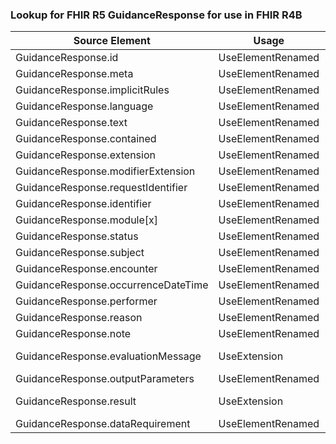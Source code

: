 ### Lookup for FHIR R5 GuidanceResponse for use in FHIR R4B

| Source Element | Usage | Target |
| -------------- | ----- | ------ |
| GuidanceResponse.id | UseElementRenamed | GuidanceResponse.id |
| GuidanceResponse.meta | UseElementRenamed | GuidanceResponse.meta |
| GuidanceResponse.implicitRules | UseElementRenamed | GuidanceResponse.implicitRules |
| GuidanceResponse.language | UseElementRenamed | GuidanceResponse.language |
| GuidanceResponse.text | UseElementRenamed | GuidanceResponse.text |
| GuidanceResponse.contained | UseElementRenamed | GuidanceResponse.contained |
| GuidanceResponse.extension | UseElementRenamed | GuidanceResponse.extension |
| GuidanceResponse.modifierExtension | UseElementRenamed | GuidanceResponse.modifierExtension |
| GuidanceResponse.requestIdentifier | UseElementRenamed | GuidanceResponse.requestIdentifier |
| GuidanceResponse.identifier | UseElementRenamed | GuidanceResponse.identifier |
| GuidanceResponse.module[x] | UseElementRenamed | GuidanceResponse.module[x] |
| GuidanceResponse.status | UseElementRenamed | GuidanceResponse.status |
| GuidanceResponse.subject | UseElementRenamed | GuidanceResponse.subject |
| GuidanceResponse.encounter | UseElementRenamed | GuidanceResponse.encounter |
| GuidanceResponse.occurrenceDateTime | UseElementRenamed | GuidanceResponse.occurrenceDateTime |
| GuidanceResponse.performer | UseElementRenamed | GuidanceResponse.performer |
| GuidanceResponse.reason | UseElementRenamed | GuidanceResponse.reasonCode |
| GuidanceResponse.note | UseElementRenamed | GuidanceResponse.note |
| GuidanceResponse.evaluationMessage | UseExtension | http://hl7.org/fhir/5.0/StructureDefinition/extension-GuidanceResponse.evaluationMessage |
| GuidanceResponse.outputParameters | UseElementRenamed | GuidanceResponse.outputParameters |
| GuidanceResponse.result | UseExtension | http://hl7.org/fhir/5.0/StructureDefinition/extension-GuidanceResponse.result |
| GuidanceResponse.dataRequirement | UseElementRenamed | GuidanceResponse.dataRequirement |
